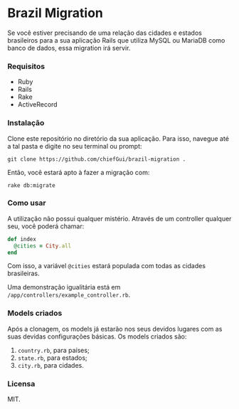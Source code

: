 # Brazil Migration
Se você estiver precisando de uma relação das cidades e estados brasileiros para a sua aplicação Rails que utiliza MySQL ou MariaDB como banco de dados, essa migration irá servir.

### Requisitos

- Ruby
- Rails
- Rake
- ActiveRecord

### Instalação
Clone este repositório no diretório da sua aplicação. Para isso, navegue até a tal pasta e digite no seu terminal ou prompt:

```
git clone https://github.com/chiefGui/brazil-migration .
```

Então, você estará apto à fazer a migração com:

```
rake db:migrate
```

### Como usar

A utilização não possui qualquer mistério. Através de um controller qualquer seu, você poderá chamar:

```ruby
def index
  @cities = City.all
end
```

Com isso, a variável `@cities` estará populada com todas as cidades brasileiras.

Uma demonstração igualitária está em `/app/controllers/example_controller.rb`.

### Models criados

Após a clonagem, os models já estarão nos seus devidos lugares com as suas devidas configurações básicas. Os models criados são:

1. `country.rb`, para países;
2. `state.rb`, para estados;
3. `city.rb`, para cidades.

### Licensa

MIT.